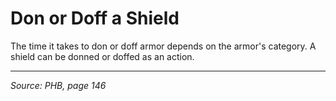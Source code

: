 # Don or Doff a Shield

The time it takes to don or doff armor depends on the armor's category. A shield can be donned or doffed as an action.

---
*Source: PHB, page 146*